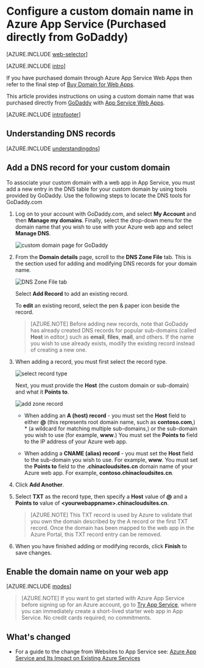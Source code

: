 <!-- not suitable for Mooncake -->

<properties
	pageTitle="Configure a custom domain name in Azure App Service (GoDaddy)"
	description="Learn how to use a domain name from GoDaddy with Azure Web Apps"
	services="app-service"
	documentationCenter=""
	authors="erikre"
	manager="wpickett"
	editor="jimbe"/>

<tags
	ms.service="app-service"
	ms.workload="na"
	ms.tgt_pltfrm="na"
	ms.devlang="na"
	ms.topic="article"
	ms.date="01/12/2016"
	wacn.date=""
	ms.author="cephalin"/>

# Configure a custom domain name in Azure App Service (Purchased directly from GoDaddy)

[AZURE.INCLUDE [web-selector](../../includes/websites-custom-domain-selector.md)]

[AZURE.INCLUDE [intro](../../includes/custom-dns-web-site-intro.md)]

If you have purchased domain through Azure App Service Web Apps then refer to the final step of [Buy Domain for Web Apps](/documentation/articles/custom-dns-web-site-buydomains-web-app/).

This article provides instructions on using a custom domain name that was purchased directly from [GoDaddy](https://godaddy.com) with [App Service Web Apps](/documentation/articles/app-service-changes-existing-services/).

[AZURE.INCLUDE [introfooter](../../includes/custom-dns-web-site-intro-notes.md)]

## <a name="understanding-records"></a>Understanding DNS records

[AZURE.INCLUDE [understandingdns](../../includes/custom-dns-web-site-understanding-dns-raw.md)]

## <a name="bkmk_configurecname"></a> Add a DNS record for your custom domain

To associate your custom domain with a web app in App Service, you must add a new entry in the DNS table for your custom domain by using tools provided by GoDaddy. Use the following steps to locate the DNS tools for GoDaddy.com

1. Log on to your account with GoDaddy.com, and select **My Account** and then **Manage my domains**. Finally, select the drop-down menu for the domain name that you wish to use with your Azure web app and select **Manage DNS**.

	![custom domain page for GoDaddy](./media/web-sites-godaddy-custom-domain-name/godaddy-customdomain.png)

2. From the **Domain details** page, scroll to the **DNS Zone File** tab. This is the section used for adding and modifying DNS records for your domain name.

	![DNS Zone File tab](./media/web-sites-godaddy-custom-domain-name/godaddy-zonetab.png)

	Select **Add Record** to add an existing record.

	To **edit** an existing record, select the pen & paper icon beside the record.

	> [AZURE.NOTE] Before adding new records, note that GoDaddy has already created DNS records for popular sub-domains (called **Host** in editor,) such as **email**, **files**, **mail**, and others. If the name you wish to use already exists, modify the existing record instead of creating a new one.

4. When adding a record, you must first select the record type.

	![select record type](./media/web-sites-godaddy-custom-domain-name/godaddy-selectrecordtype.png)

	Next, you must provide the **Host** (the custom domain or sub-domain) and what it **Points to**.

	![add zone record](./media/web-sites-godaddy-custom-domain-name/godaddy-addzonerecord.png)

	* When adding an **A (host) record** - you must set the **Host** field to either **@** (this represents root domain name, such as **contoso.com**,) * (a wildcard for matching multiple sub-domains,) or the sub-domain you wish to use (for example, **www**.) You must set the **Points to** field to the IP address of your Azure web app.

	* When adding a **CNAME (alias) record** - you must set the **Host** field to the sub-domain you wish to use. For example, **www**. You must set the **Points to** field to the **.chinacloudsites.cn** domain name of your Azure web app. For example, **contoso.chinacloudsites.cn**.

5. Click **Add Another**.
6. Select **TXT** as the record type, then specify a **Host** value of **@** and a **Points to** value of **&lt;yourwebappname&gt;.chinacloudsites.cn**.

	> [AZURE.NOTE] This TXT record is used by Azure to validate that you own the domain described by the A record or the first TXT record. Once the domain has been mapped to the web app in the Azure Portal, this TXT record entry can be removed.

5. When you have finished adding or modifying records, click **Finish** to save changes.

## <a name="enabledomain"></a> Enable the domain name on your web app

[AZURE.INCLUDE [modes](../../includes/custom-dns-web-site-enable-on-web-site.md)]

>[AZURE.NOTE] If you want to get started with Azure App Service before signing up for an Azure account, go to [Try App Service](https://tryappservice.azure.com/), where you can immediately create a short-lived starter web app in App Service. No credit cards required; no commitments.

## What's changed
* For a guide to the change from Websites to App Service see: [Azure App Service and Its Impact on Existing Azure Services](/documentation/articles/app-service-changes-existing-services/)
